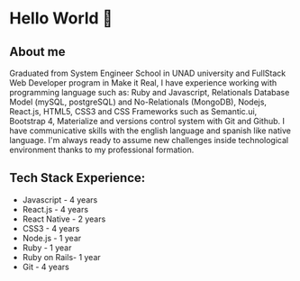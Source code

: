 # Hello World 👋
    
## About me

Graduated from System Engineer School in UNAD university and FullStack Web Developer program in Make it Real, I have experience working with programming language such as: Ruby and Javascript, Relationals Database Model (mySQL, postgreSQL) and No-Relationals (MongoDB), Nodejs, React.js, HTML5, CSS3 and CSS Frameworks such as Semantic.ui, Bootstrap 4, Materialize and versions control system with Git and Github. I have communicative skills with the english language and spanish like native language. I'm always ready to assume new challenges inside technological environment thanks to my professional formation.

## Tech Stack Experience:

- Javascript - 4 years
- React.js - 4 years
- React Native - 2 years
- CSS3 - 4 years
- Node.js - 1 year
- Ruby - 1 year
- Ruby on Rails- 1 year
- Git - 4 years

<!--
**dacardenasa/dacardenasa** is a ✨ _special_ ✨ repository because its `README.md` (this file) appears on your GitHub profile.

Here are some ideas to get you started:

- 🔭 I’m currently working on ...
- 🌱 I’m currently learning ...
- 👯 I’m looking to collaborate on ...
- 🤔 I’m looking for help with ...
- 💬 Ask me about ...
- 📫 How to reach me: ...
- 😄 Pronouns: ...
- ⚡ Fun fact: ...
-->
